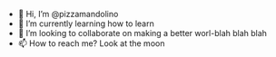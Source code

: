 - 👋 Hi, I’m @pizzamandolino
- 🌱 I’m currently learning how to learn
- 💞️ I’m looking to collaborate on making a better worl-blah blah blah
- 📫 How to reach me? Look at the moon

<!---
pizzamandolino/pizzamandolino is a ✨ special ✨ repository because its `README.md` (this file) appears on your GitHub profile.
You can click the Preview link to take a look at your changes.
--->
